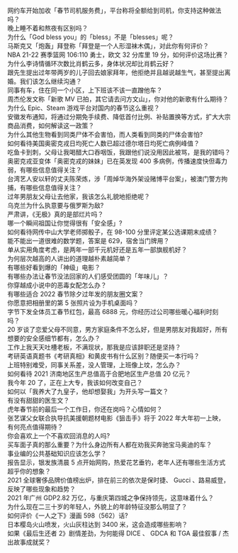 网约车开始加收「春节司机服务费」，平台称将全额给到司机，你支持这种做法吗？  
晚上睡不着和熬夜有区别吗？  
为什么「God bless you」的「bless」不是「blesses」呢？  
马斯克又「炮轰」拜登称「拜登是一个人形湿袜木偶」，对此你有何评价？  
NBA 21-22 赛季篮网 106:110 勇士，欧文 32 分库里 19 分，如何评价这场比赛？  
为什么李诗情循环次数比肖鹤云多，身体状况却比肖鹤云好？  
跟先生提出过年带两岁的儿子回去娘家拜年，他拒绝并且越说越生气，甚至提出离婚。我们该怎么继续沟通？  
同事有车，住在同一个小区，上下班该不该一直蹭他车？  
周杰伦发文称「新歌 MV 已拍，其它请去问方文山」，你对他的新歌有什么期待？  
为什么 Epic、Steam 游戏平台对国内的春节这么重视？  
安徽发布通知，将通过分期免手续费、降低首付比例、补贴置换等方式，扩大大宗商品消费，如何解读这一政策？  
为什么其他生物看到同类尸体不会害怕，而人类看到同类的尸体会害怕?  
如何看待美国奥密克戎日均死亡人数已超过德尔塔日均死亡病例峰值？  
吃鱼卡到刺，父母让我喝醋大口吞咽饭，我跟他们说没用因此被骂，是我的错吗？  
奥密克戎亚变体「奥密克戎的妹妹」已在英发现 400 多病例，传播速度快但毒力弱，有哪些信息值得关注？  
台湾艺人安以轩的丈夫陈荣炼，涉「周焯华海外架设赌博平台案」，被澳门警方拘捕，有哪些信息值得关注？  
过年男朋友父母让去他家，我该怎么礼貌地拒绝呢？  
乌克兰为什么执意要与俄罗斯为敌?  
严肃讲，《无极》真的是部烂片吗？  
哪一个瞬间祖国让你觉得很有「安全感」?  
如何看待网传中山大学老师掷骰子，在 98-100 分里评定某公选课期末成绩？  
能不能出一道很难的数学题，答案是 629，宿舍当门牌用？  
单从实用角度考虑，是两年一部千元机好还是五年一部旗舰机好？  
为何层次越高的人讲出的道理越朴素越简单？  
有哪些好看到爆的「神级」电影？  
有哪些办法让春节没法回家的人们感受团圆的「年味儿」？  
你穿越成小说中的恶毒女配怎么办？  
有哪些适合 2022 春节除夕过年发的朋友圈文案？  
你愿意把相册里的第 5 张照片设为手机桌面吗？  
字节下发全体员工春节红包，最高 6888 元，你经历过公司哪些暖心福利时刻吗？  
20 岁谈了恋爱父母不同意，男方家庭条件不怎么好，但是男朋友对我超好，所有想要的安全感细节都有，怎么办？  
工作上我天天吐槽老板，不满现状，那我是应该辞职还是坚持？  
考研英语真题书《考研真相》和黄皮书有什么区别？随便买一本行吗？  
上班特别难受，同事关系差，没人管理，上班像上坟，怎么办？  
如何看待 2021 济南地区生产总值高于合肥地区生产总值 20 亿元？  
我今年 20 了，正在上大专，我该如何改变自己？  
如何以「我养大了九皇子，他却想娶我」为开头写一篇文？  
有没有甜甜的医生文？  
虎年春节前的最后一个工作日，你还在岗吗？心情如何？  
张艺谋父女联合执导抗美援朝题材电影《狙击手》将于 2022 年大年初一上映，有何亮点值得期待？  
你会喜欢上一个不喜欢回消息的人吗?  
买车面子真的那么重要？为什么身边所有人都在劝我买奔驰宝马奥迪的车？  
事业编的公共基础知识应该怎么学？  
报告显示，银发族清晨 5 点开始网购，热爱花艺垂钓，老年人还有哪些生活方式超乎你的想象？  
2021 全球奢侈品牌价值榜出炉，排在前三的依次是保时捷、 Gucci 、路易威登，反映了哪些现象和趋势？  
2021 年广州 GDP2.82 万亿，与重庆第四城之争保持领先，这意味着什么？  
为什么现在二三十岁的年轻人，外貌上的年龄特征没那么明显了？  
如何评价《一人之下》漫画 598（562）话?  
日本樱岛火山喷发，火山灰柱达到 3400 米，这会造成哪些影响？  
如果《最后生还者 2》剧情差劲，为何能得 DICE 、 GDCA 和 TGA 最佳叙事 / 杰出故事成就奖？  
